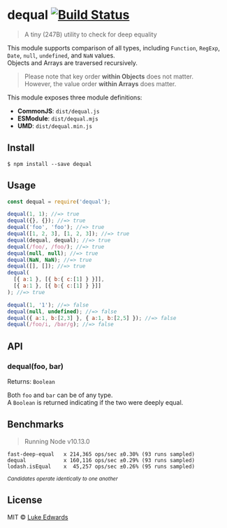 # dequal [![Build Status](https://badgen.now.sh/travis/lukeed/dequal)](https://travis-ci.org/lukeed/dequal)

> A tiny (247B) utility to check for deep equality

This module supports comparison of all types, including `Function`, `RegExp`, `Date`, `null`, `undefined`, and `NaN` values.<br>
Objects and Arrays are traversed recursively.

> Please note that key order **within Objects** does not matter.<br>
However, the value order **within Arrays** does matter.

This module exposes three module definitions:

* **CommonJS**: `dist/dequal.js`
* **ESModule**: `dist/dequal.mjs`
* **UMD**: `dist/dequal.min.js`


## Install

```
$ npm install --save dequal
```


## Usage

```js
const dequal = require('dequal');

dequal(1, 1); //=> true
dequal({}, {}); //=> true
dequal('foo', 'foo'); //=> true
dequal([1, 2, 3], [1, 2, 3]); //=> true
dequal(dequal, dequal); //=> true
dequal(/foo/, /foo/); //=> true
dequal(null, null); //=> true
dequal(NaN, NaN); //=> true
dequal([], []); //=> true
dequal(
  [{ a:1 }, [{ b:{ c:[1] } }]],
  [{ a:1 }, [{ b:{ c:[1] } }]]
); //=> true

dequal(1, '1'); //=> false
dequal(null, undefined); //=> false
dequal({ a:1, b:[2,3] }, { a:1, b:[2,5] }); //=> false
dequal(/foo/i, /bar/g); //=> false
```

## API

### dequal(foo, bar)
Returns: `Boolean`

Both `foo` and `bar` can be of any type.<br>
A `Boolean` is returned indicating if the two were deeply equal.


## Benchmarks

> Running Node v10.13.0

```
fast-deep-equal   x 214,365 ops/sec ±0.30% (93 runs sampled)
dequal            x 160,116 ops/sec ±0.29% (93 runs sampled)
lodash.isEqual    x  45,257 ops/sec ±0.26% (95 runs sampled)
```
<sup>_Candidates operate identically to one another_</sup>

## License

MIT © [Luke Edwards](https://lukeed.com)
